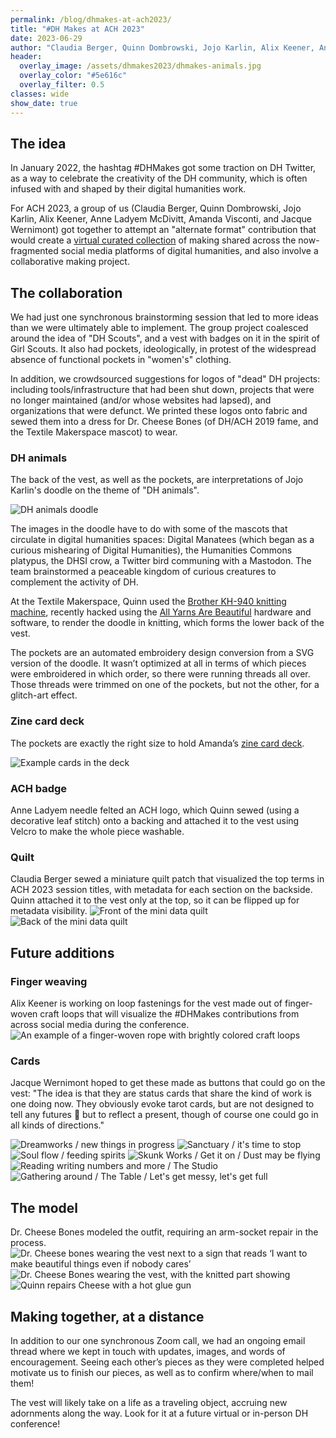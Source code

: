 ```yaml
---
permalink: /blog/dhmakes-at-ach2023/
title: "#DH Makes at ACH 2023"
date: 2023-06-29
author: "Claudia Berger, Quinn Dombrowski, Jojo Karlin, Alix Keener, Anne Ladyem McDivitt, Amanda Visconti, and Jacque Wernimont"
header:
  overlay_image: /assets/dhmakes2023/dhmakes-animals.jpg
  overlay_color: "#5e616c"
  overlay_filter: 0.5
classes: wide
show_date: true
---
```


## The idea

In January 2022, the hashtag #DHMakes got some traction on DH Twitter, as a way to celebrate the creativity of the DH community, which is often infused with and shaped by their digital humanities work.

For ACH 2023, a group of us (Claudia Berger, Quinn Dombrowski, Jojo Karlin, Alix Keener, Anne Ladyem McDivitt, Amanda Visconti, and Jacque Wernimont) got together to attempt an "alternate format" contribution that would create a [virtual curated collection](/dhmakes2023) of making shared across the now-fragmented social media platforms of digital humanities, and also involve a collaborative making project.

## The collaboration

We had just one synchronous brainstorming session that led to more ideas than we were ultimately able to implement. The group project coalesced around the idea of "DH Scouts", and a vest with badges on it in the spirit of Girl Scouts. It also had pockets, ideologically, in protest of the widespread absence of functional pockets in "women's" clothing.

In addition, we crowdsourced suggestions for logos of "dead" DH projects: including tools/infrastructure that had been shut down, projects that were no longer maintained (and/or whose websites had lapsed), and organizations that were defunct. We printed these logos onto fabric and sewed them into a dress for Dr. Cheese Bones (of DH/ACH 2019 fame, and the Textile Makerspace mascot) to wear.

### DH animals

The back of the vest, as well as the pockets, are interpretations of Jojo Karlin's doodle on the theme of "DH animals". 

![DH animals doodle](/assets/dhmakes2023/dhanimals-doodle.png)

The images in the doodle have to do with some of the mascots that circulate in digital humanities spaces: Digital Manatees (which began as a curious mishearing of Digital Humanities), the Humanities Commons platypus, the DHSI crow, a Twitter bird communing with a Mastodon. The team brainstormed a peaceable kingdom of curious creatures to complement the activity of DH.

At the Textile Makerspace, Quinn used the [Brother KH-940 knitting machine](/equipment/brother-kh940-knitting-machine/), recently hacked using the [All Yarns Are Beautiful](https://ayab-knitting.com/) hardware and software, to render the doodle in knitting, which forms the lower back of the vest.

The pockets are an automated embroidery design conversion from a SVG version of the doodle. It wasn’t optimized at all in terms of which pieces were embroidered in which order, so there were running threads all over. Those threads were trimmed on one of the pockets, but not the other, for a glitch-art effect. 

### Zine card deck
The pockets are exactly the right size to hold Amanda’s [zine card deck](https://scholarslab.lib.virginia.edu/blog/themed-reading-list-decks-zines/).

![Example cards in the deck](/assets/dhmakes2023/ThemedZineCardDeck_DHmakesACH2023_spread.jpeg)

### ACH badge
Anne Ladyem needle felted an ACH logo, which Quinn sewed (using a decorative leaf stitch) onto a backing and attached it to the vest using Velcro to make the whole piece washable.

### Quilt
Claudia Berger sewed a miniature quilt patch that visualized the top terms in ACH 2023 session titles, with metadata for each section on the backside. Quinn attached it to the vest only at the top, so it can be flipped up for metadata visibility.
![Front of the mini data quilt](/assets/dhmakes2023/MiniDataQuilt_back.jpg)
![Back of the mini data quilt](/assets/dhmakes2023/MiniDataQuilt_front.jpg)

## Future additions

### Finger weaving
Alix Keener is working on loop fastenings for the vest made out of finger-woven craft loops that will visualize the #DHMakes contributions from across social media during the conference.
![An example of a finger-woven rope with brightly colored craft loops](/assets/dhmakes2023/finger_woven_dhmakes.png)

### Cards
Jacque Wernimont hoped to get these made as buttons that could go on the vest: "The idea is that they are status cards that share the kind of work is one doing now. They obviously evoke tarot cards, but are not designed to tell any futures 🙂 but to reflect a present, though of course one could go in all kinds of directions."


![Dreamworks / new things in progress](/assets/dhmakes2023/cards_dreamworks.png)
![Sanctuary / it's time to stop](/assets/dhmakes2023/cards_sanctuary.png)
![Soul flow / feeding spirits](/assets/dhmakes2023/cards_soulflow.png)
![Skunk Works / Get it on / Dust may be flying](/assets/dhmakes2023/cards_skunkworks.png)
![Reading writing numbers and more / The Studio](/assets/dhmakes2023/cards_studio.png)
![Gathering around / The Table / Let's get messy, let's get full](/assets/dhmakes2023/cards_table.png)


## The model
Dr. Cheese Bones modeled the outfit, requiring an arm-socket repair in the process.
![Dr. Cheese bones wearing the vest next to a sign that reads ‘I want to make beautiful things even if nobody cares’](/assets/dhmakes2023/cheese-vest.jpg)
![Dr. Cheese Bones wearing the vest, with the knitted part showing](/assets/dhmakes2023/cheese-vest-back.jpg)
![Quinn repairs Cheese with a hot glue gun](/assets/dhmakes2023/cheese-repair.jpg)

## Making together, at a distance
In addition to our one synchronous Zoom call, we had an ongoing email thread where we kept in touch with updates, images, and words of encouragement. Seeing each other’s pieces as they were completed helped motivate us to finish our pieces, as well as to confirm where/when to mail them!

The vest will likely take on a life as a traveling object, accruing new adornments along the way. Look for it at a future virtual or in-person DH conference!
